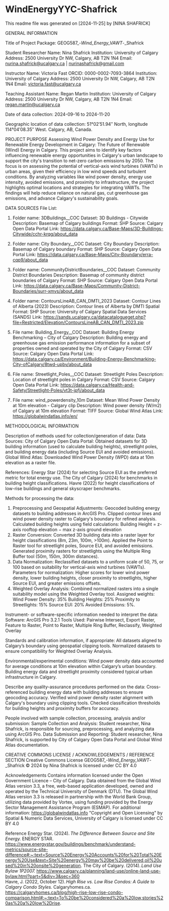 # WindEnergyYYC-Shafrick
This readme file was generated on [2024-11-25] by [NINA SHAFRICK]

GENERAL INFORMATION

Title of Project Package: GEOG587_-_Wind_Energy_VAWT_-_Shafrick

Student Researcher
Name: Nina Shafrick
Institution: University of Calgary
Address: 2500 University Dr NW, Calgary, AB T2N 1N4
Email: nurina.shafrick@ucalgary.ca | nurinashafrick@gmail.com

Instructor
Name: Victoria Fast
ORCID: 0000-0002-7093-3864
Institution: University of Calgary
Address: 2500 University Dr NW, Calgary, AB T2N 1N4
Email: victoria.fast@ucalgary.ca

Teaching Assistant
Name: Regan Martin
Institution: University of Calgary
Address: 2500 University Dr NW, Calgary, AB T2N 1N4
Email: regan.martin@ucalgary.ca

Date of data collection: 2024-09-16 to 2024-11-20

Geographic location of data collection: 51°02′51.94″ North, longitude 114°04′08.35″ West. Calgary, AB, Canada.



PROJECT PURPOSE
Assessing Wind Power Density and Energy Use for Renewable Energy Development in Calgary: The Future of Renewable (Wind) Energy in Calgary.
This project aims to identify key factors influencing renewable energy opportunities in Calgary's urban landscape to support the city's transition to net-zero carbon emissions by 2050.
The focus is on assessing the potential of vertical-axis wind turbines (VAWTs) in urban areas, given their efficiency in low wind speeds and turbulent conditions.
By analyzing variables like wind power density, energy use intensity, avoided emissions, and proximity to infrastructure, the project highlights optimal locations and strategies for integrating VAWTs.
The findings will help reduce reliance on natural gas, cut greenhouse gas emissions, and advance Calgary's sustainability goals.



DATA SOURCES
File List:
1. Folder name: 3DBuildings__COC
   Dataset: 3D Buildings - Citywide
   Description: Basemap of Calgary buildings
   Format: SHP
   Source: Calgary Open Data Portal
   Link: https://data.calgary.ca/Base-Maps/3D-Buildings-Citywide/cchr-krqg/about_data
   
2. Folder name: City Boundary__COC
   Dataset: City Boundary
   Description: Basemap of Calgary boundary
   Format: SHP
   Source: Calgary Open Data Portal
   Link: https://data.calgary.ca/Base-Maps/City-Boundary/erra-cqp9/about_data

3. Folder name: CommunityDistrictBoundaries__COC
   Dataset: Community District Boundaries
   Description: Basemap of community district boundaries of Calgary
   Format: SHP
   Source: Calgary Open Data Portal
   Link: https://data.calgary.ca/Base-Maps/Community-District-Boundaries/surr-xmvs/about_data

4. Folder name: ContoursLineAB_CAN_DMTI_2023
   Dataset: Contour Lines of Alberta (2023)
   Description: Contour lines of Alberta by DMTI Spatial
   Format: SHP
   Source: University of Calgary Spatial Data Services (SANDS)
   Link: https://sands.ucalgary.ca/datacatalogueget.php?file=Restricted/Elevation/ContoursLineAB_CAN_DMTI_2023.zip

5. File name: Building_Energy__COC
   Dataset: Building Energy Benchmarking – City of Calgary
   Description: Building energy and greenhouse gas emission performance information for a subset of properties owned and operated by the City of Calgary
   Format: CSV
   Source: Calgary Open Data Portal
   Link: https://data.calgary.ca/Environment/Building-Energy-Benchmarking-City-ofCalgary/8twd-upbv/about_data
   
6. File name: Streetlight_Poles__COC
   Dataset: Streetlight Poles
   Description: Location of streetlight poles in Calgary
   Format: CSV
   Source: Calgary Open Data Portal
   Link: https://data.calgary.ca/Health-and-Safety/Streetlight-Poles/vt3t-jpfj/about_data

7. File name: wind_powerdensity_10m
   Dataset: Mean Wind Power Density at 10m elevation - Calgary clip
   Description: Wind power density (W/m2) of Calgary at 10m elevation
   Format: TIFF
   Source: Global Wind Atlas
   Link: https://globalwindatlas.info/en/



METHODOLOGICAL INFORMATION

Description of methods used for collection/generation of data:
Data Sources:
  City of Calgary Open Data Portal: Obtained datasets for 3D building information (used to calculate building heights), streetlight poles, and building energy data (including Source EUI and avoided emissions).
  Global Wind Atlas: Downloaded Wind Power Density (WPD) data at 10m elevation as a raster file.

References:
  Energy Star (2024) for selecting Source EUI as the preferred metric for total energy use.
  The City of Calgary (2024) for benchmarks in building height classifications.
  Havre (2022) for height classifications of low-rise buildings and general skyscraper benchmarks.

Methods for processing the data:
1. Preprocessing and Geospatial Adjustments:
    Geocoded building energy datasets to building addresses in ArcGIS Pro.
    Clipped contour lines and wind power density raster to Calgary's boundary for refined analysis.
    Calculated building heights using field calculations:
    Building Height = z-axis rooftop elevation − max z-axis ground elevation
2. Raster Conversion:
    Converted 3D building data into a raster layer for height classifications (8m, 23m, 100m, >100m).
    Applied the Point to Raster tool for streetlight poles, Source EUI, and avoided emissions.
    Generated proximity rasters for streetlights using the Multiple Ring Buffer tool (50m, 150m, 300m distances).
3. Data Normalization:
    Reclassified datasets to a uniform scale of 50, 75, or 100 based on suitability for vertical-axis wind turbines (VAWTs).
    Parameters for normalization:
      Higher scores for lower wind power density, lower building heights, closer proximity to streetlights, higher Source EUI, and greater emissions offsets.
4. Weighted Overlay Analysis:
    Combined normalized rasters into a single suitability model using the Weighted Overlay tool.
      Assigned weights:
      Wind Power Density: 35%
      Building Heights: 25%
      Proximity to Streetlights: 15%
      Source EUI: 20%
      Avoided Emissions: 5%.

Instrument- or software-specific information needed to interpret the data:
  Software: ArcGIS Pro 3.2.1
  Tools Used: Pairwise Intersect, Export Raster, Feature to Raster, Point to Raster, Multiple Ring Buffer, Reclassify, Weighted Overlay

Standards and calibration information, if appropriate: 
  All datasets aligned to Calgary’s boundary using geospatial clipping tools.
  Normalized datasets to ensure compatibility for Weighted Overlay Analysis.

Environmental/experimental conditions: 
  Wind power density data accounted for average conditions at 10m elevation within Calgary’s urban boundary.
  Building energy data and streetlight proximity considered typical urban infrastructure in Calgary.

Describe any quality-assurance procedures performed on the data: 
  Cross-referenced building energy data with building addresses to ensure geocoding accuracy.
  Verified wind power density raster alignment with Calgary's boundary using clipping tools.
  Checked classification thresholds for building heights and proximity buffers for accuracy.

People involved with sample collection, processing, analysis and/or submission:
  Sample Collection and Analysis: Student researcher, Nina Shafrick, is responsible for sourcing, preprocessing, and analyzing data using ArcGIS Pro.
  Data Submission and Reporting: Student researcher, Nina Shafrick, is supported by City of Calgary Open Data Portal and Global Wind Atlas documentation.



CREATIVE COMMONS LICENSE / ACKNOWLEDGEMENTS / REFERENCE SECTION
Creative Commons License
GEOG587_-_Wind_Energy_VAWT_-_Shafrick © 2024 by Nina Shafrick is licensed under CC BY 4.0 

Acknowledgements
  Contains information licensed under the Open Government Licence – City of Calgary.
  Data obtained from the Global Wind Atlas version 3.3, a free, web-based application developed, owned and operated by the Technical University of Denmark (DTU). The Global Wind Atlas version 3.3 is released in partnership with the World Bank Group, utilizing data provided by Vortex, using funding provided by the Energy Sector Management Assistance Program (ESMAP). For additional information: https://globalwindatlas.info
  "Copyright and Open Licensing" by Spatial & Numeric Data Services, University of Calgary is licensed under CC BY 4.0

Reference
  Energy Star. (2024). _The Difference Between Source and Site Energy._ ENERGY STAR. https://www.energystar.gov/buildings/benchmark/understand-metrics/source-site-difference#:~:text=Source%20Energy%20Accounts%20for%20Total%20Energy%20Use&text=Site%20energy%20may%20be%20delivered,oil%20used%20in%20onsite%20generation. 
  The City of Calgary. (2014). _Land Use Bylaw 1P2007._ https://www.calgary.ca/planning/land-use/online-land-use-bylaw.html?part=5&div=3&sec=360  
  Havre, J. (2022, October 12). _High Rise vs. Low Rise Condos: A Guide to Calgary Condo Styles._ Calgaryhomes.ca. https://calgaryhomes.ca/blog/high-rise-low-rise-condo-comparison.html#:~:text=To%20be%20considered%20a%20low,stories%20as%20a%20low%2Drise. 
